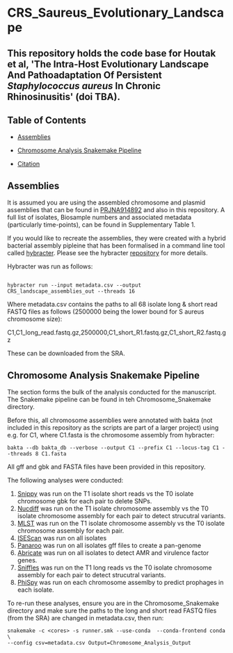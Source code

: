 CRS_Saureus_Evolutionary_Landscape
====================================
This repository holds the code base for Houtak et al, 'The Intra-Host Evolutionary Landscape And Pathoadaptation Of Persistent *Staphylococcus aureus* In Chronic Rhinosinusitis' (doi TBA).
------------------------------

Table of Contents
-----------
- [Assemblies](#Assemblies)
- [Chromosome Analysis Snakemake Pipeline](#Chromosome_Analysis_Snakemake_Pipeline)

- [Citation](#citation)


Assemblies
-----------

It is assumed you are using the assembled chromosome and plasmid assemblies that can be found in [PRJNA914892](https://www.ncbi.nlm.nih.gov/bioproject/914892) and also in this repository. A full list of isolates, Biosample numbers and associated metadata (particularly time-points), can be found in Supplementary Table 1. 

If you would like to recreate the assemblies, they were created with a hybrid bacterial assembly pipleine that has been formalised in a command line tool called [hybracter](https://github.com/gbouras13/hybracter). Please see the hybracter [repository](https://github.com/gbouras13/hybracter) for more details. 

Hybracter was run as follows:

```

hybracter run --input metadata.csv --output CRS_landscape_assemblies_out --threads 16

```

Where metadata.csv contains the paths to all 68 isolate long & short read FASTQ files as follows (2500000 being the lower bound for S aureus chromosome size):

C1,C1_long_read.fastq.gz,2500000,C1_short_R1.fastq.gz,C1_short_R2.fastq.gz 

These can be downloaded from the SRA. 


Chromosome Analysis Snakemake Pipeline
-----------

The section forms the bulk of the analysis conducted for the manuscript. The Snakemake pipeline can be found in teh Chromosome_Snakemake directory.

Before this, all chromosome assemblies were annotated with bakta (not included in this repository as the scripts are part of a larger project) using e.g. for C1, where C1.fasta is the chromosome assembly from hybracter:

```
bakta --db bakta_db --verbose --output C1 --prefix C1 --locus-tag C1 --threads 8 C1.fasta
```

All gff and gbk and FASTA files have been provided in this repository.

The following analyses were conducted:

1. [Snippy](https://github.com/tseemann/snippy) was run on the T1 isolate short reads vs the T0 isolate chromosome gbk for each pair to delete SNPs.
2. [Nucdiff](https://github.com/uio-cels/NucDiff) was run on the T1 isolate chromosome assembly  vs the T0 isolate chromosome assembly for each pair to detect strucutral variants.
3. [MLST](https://github.com/tseemann/mlst) was run on the T1 isolate chromosome assembly  vs the T0 isolate chromosome assembly for each pair.
4. [ISEScan](https://github.com/xiezhq/ISEScan) was run on all isolates
5. [Panaroo](https://github.com/gtonkinhill/panaroo) was run on all isolates gff files to create a pan-genome
6. [Abricate](https://github.com/tseemann/abricate) was run on all isolates to detect AMR and virulence factor genes. 
7. [Sniffles](https://github.com/fritzsedlazeck/Sniffles) was run on the T1 long reads  vs the T0 isolate chromosome assembly for each pair to detect strucutral variants.
8. [PhiSpy](https://github.com/linsalrob/PhiSpy) was run on each chromosome assemlby to predict prophages in each isolate.


To re-run these analyses, ensure you are in the Chromosome_Snakemake directory and make sure the paths to the long and short read FASTQ files (from the SRA) are changed in metadata.csv, then run:

```
snakemake -c <cores> -s runner.smk --use-conda  --conda-frontend conda  \
--config csv=metadata.csv Output=Chromosome_Analysis_Output
```



